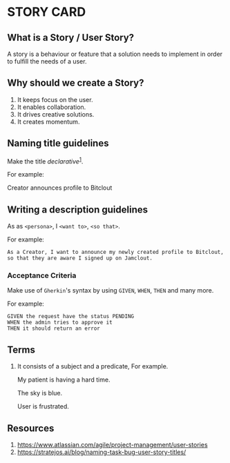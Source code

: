 # STORY CARD

## What is a Story / User Story?
A story is a behaviour or feature that a solution needs to implement in order to fulfill the needs of a user.

## Why should we create a Story?
1. It keeps focus on the user.
2. It enables collaboration.
3. It drives creative solutions.
4. It creates momentum.

## Naming title guidelines
Make the title _declarative_<sup>[1](https://github.com/HighOutputVentures/engineering-playbook/blob/main/agile-development/03-card-management/01_STORY_CARD.md#terms)</sup>.

For example:

Creator announces profile to Bitclout

## Writing a description guidelines
As as `<persona>`, I `<want to>`, `<so that>`.

For example:

```
As a Creator, I want to announce my newly created profile to Bitclout, so that they are aware I signed up on Jamclout.
```

###  Acceptance Criteria
Make use of `Gherkin`'s syntax by using `GIVEN`, `WHEN`, `THEN` and many more.

For example:

```gherkin
GIVEN the request have the status PENDING
WHEN the admin tries to approve it
THEN it should return an error
```

## Terms

1. It consists of a subject and a predicate, For example.
    
    My patient is having a hard time.
    
    The sky is blue.
    
    User is frustrated.

## Resources
1. https://www.atlassian.com/agile/project-management/user-stories
2. https://stratejos.ai/blog/naming-task-bug-user-story-titles/
